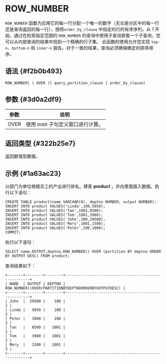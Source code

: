 ROW_NUMBER 
===============================



`ROW_NUMBER` 函数为应用它的每一行分配一个唯一的数字（无论是分区中的每一行还是查询返回的每一行），按照`order_by_clause` 中指定的行的有序序列，从 1 开始，通过在检索指定范围的 `ROW_NUMBER` 的查询中使用子查询嵌套一个子查询，您可以从内部查询的结果中找到一个精确的行子集。 此函数的使用允许您实现 `top-n`、`bottom-n` 和 `inner-n` 报告。对于一致的结果，查询必须确保确定的排序顺序。

语法 {#f2b0b493}
--------------

    ROW_NUMBER( ) OVER ([ query_partition_clause ] order_by_clause)



参数 {#3d0a2df9}
--------------



|  参数  |          说明           |
|------|-----------------------|
| OVER | 使用 `OVER` 子句定义窗口进行计算。 |



返回类型 {#322b25e7}
----------------

返回数值型数据。

示例 {#1a63ac23}
--------------

以部门为单位根据员工的产出进行排名。建表 **product** ，并向里面插入数据。执行以下语句：

    CREATE TABLE product(name VARCHAR(8), deptno NUMBER, output NUMBER);
    INSERT INTO product VALUES('Linda',100,5050);
    INSERT INTO product VALUES('Tan',1001,8500);
    INSERT INTO product VALUES('Tom',1001,3900);
    INSERT INTO product VALUES('John',100,29500);
    INSERT INTO product VALUES('Mery',1001,1500);
    INSERT INTO product VALUES('Peter',100,1060);
    COMMIT;



执行以下语句：

    SELECT name,OUTPUT,deptno,ROW_NUMBER() OVER (partition BY deptno ORDER BY OUTPUT DESC) FROM product;



查询结果如下：

    +-------+--------+--------+------------------------------------------------------+
    | NAME  | OUTPUT | DEPTNO | ROW_NUMBER()OVER(PARTITIONBYDEPTNOORDERBYOUTPUTDESC) |
    +-------+--------+--------+------------------------------------------------------+
    | John  |  29500 |    100 |                                                    1 |
    | Linda |   5050 |    100 |                                                    2 |
    | Peter |   1060 |    100 |                                                    3 |
    | Tan   |   8500 |   1001 |                                                    1 |
    | Tom   |   3900 |   1001 |                                                    2 |
    | Mery  |   1500 |   1001 |                                                    3 |
    +-------+--------+--------+------------------------------------------------------+


